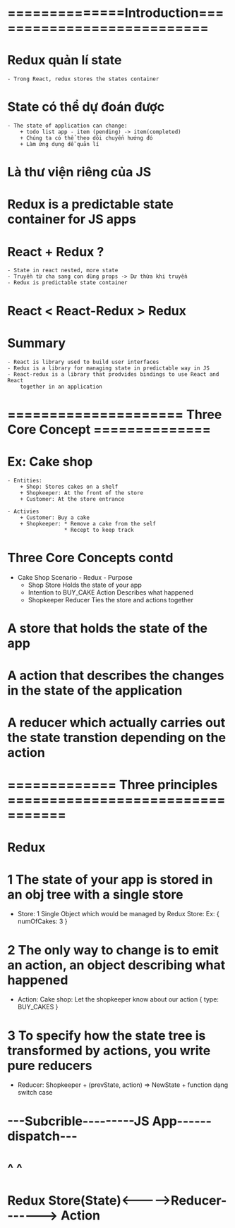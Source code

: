 # ==============Introduction===========================

# Redux quản lí state
    - Trong React, redux stores the states container
# State có thể dự đoán được
    - The state of application can change: 
        + todo list app - item (pending) -> item(completed)
        + Chúng ta có thể theo dõi chuyển hướng đó 
        + Làm ứng dụng dễ quản lí
# Là thư viện riêng của JS

# Redux is a predictable state container for JS apps

# React + Redux ?   
    - State in react nested, more state
    - Truyền từ cha sang con dùng props -> Dư thừa khi truyền
    - Redux is predictable state container
    
# React < React-Redux > Redux

# Summary 
    - React is library used to build user interfaces
    - Redux is a library for managing state in predictable way in JS
    - React-redux is a library that prodvides bindings to use React and React
        together in an application

# ===================== Three Core Concept ==============
# Ex: Cake shop
    - Entities: 
        + Shop: Stores cakes on a shelf
        + Shopkeeper: At the front of the store
        + Customer: At the store entrance 

    - Activies
        + Customer: Buy a cake
        + Shopkeeper: * Remove a cake from the self
                      * Recept to keep track
# Three Core Concepts contd
- Cake Shop Scenario        - Redux          - Purpose
    + Shop                   Store           Holds the state of your app
    + Intention to BUY_CAKE  Action          Describes what happened
    + Shopkeeper             Reducer         Ties the store and actions together

# A store that holds the state of the app
# A action that describes the changes in the state of the application
# A reducer which actually carries out the state transtion depending on the action

# ============= Three principles =================================
# Redux
# 1 The state of your app is stored in an obj tree with a single store
- Store: 1 Single Object which would be managed by Redux Store: Ex: {
    numOfCakes: 3
}
# 2 The only way to change is to emit an action, an object describing what happened
- Action: Cake shop: Let the shopkeeper know about our action {
    type: BUY_CAKES
}

# 3 To specify how the state tree is transformed by actions, you write pure reducers
- Reducer: Shopkeeper
       + (prevState, action) => NewState
       + function dạng switch case

#           ---Subcrible---------JS App------dispatch---
#           ^                                          ^ 
#           Redux Store(State)<----->Reducer-------> Action


